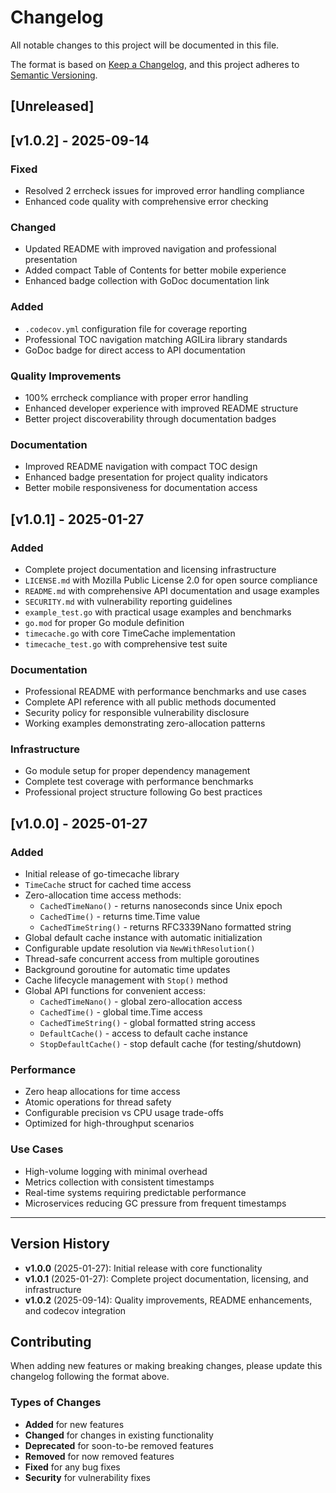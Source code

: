 # Changelog

All notable changes to this project will be documented in this file.

The format is based on [Keep a Changelog](https://keepachangelog.com/en/1.0.0/),
and this project adheres to [Semantic Versioning](https://semver.org/spec/v2.0.0.html).

## [Unreleased]

## [v1.0.2] - 2025-09-14

### Fixed
- Resolved 2 errcheck issues for improved error handling compliance
- Enhanced code quality with comprehensive error checking

### Changed  
- Updated README with improved navigation and professional presentation
- Added compact Table of Contents for better mobile experience
- Enhanced badge collection with GoDoc documentation link

### Added
- `.codecov.yml` configuration file for coverage reporting
- Professional TOC navigation matching AGILira library standards
- GoDoc badge for direct access to API documentation

### Quality Improvements
- 100% errcheck compliance with proper error handling
- Enhanced developer experience with improved README structure
- Better project discoverability through documentation badges

### Documentation
- Improved README navigation with compact TOC design
- Enhanced badge presentation for project quality indicators
- Better mobile responsiveness for documentation access

## [v1.0.1] - 2025-01-27

### Added
- Complete project documentation and licensing infrastructure
- `LICENSE.md` with Mozilla Public License 2.0 for open source compliance
- `README.md` with comprehensive API documentation and usage examples
- `SECURITY.md` with vulnerability reporting guidelines
- `example_test.go` with practical usage examples and benchmarks
- `go.mod` for proper Go module definition
- `timecache.go` with core TimeCache implementation
- `timecache_test.go` with comprehensive test suite

### Documentation
- Professional README with performance benchmarks and use cases
- Complete API reference with all public methods documented
- Security policy for responsible vulnerability disclosure
- Working examples demonstrating zero-allocation patterns

### Infrastructure
- Go module setup for proper dependency management
- Complete test coverage with performance benchmarks
- Professional project structure following Go best practices

## [v1.0.0] - 2025-01-27

### Added
- Initial release of go-timecache library
- `TimeCache` struct for cached time access
- Zero-allocation time access methods:
  - `CachedTimeNano()` - returns nanoseconds since Unix epoch
  - `CachedTime()` - returns time.Time value
  - `CachedTimeString()` - returns RFC3339Nano formatted string
- Global default cache instance with automatic initialization
- Configurable update resolution via `NewWithResolution()`
- Thread-safe concurrent access from multiple goroutines
- Background goroutine for automatic time updates
- Cache lifecycle management with `Stop()` method
- Global API functions for convenient access:
  - `CachedTimeNano()` - global zero-allocation access
  - `CachedTime()` - global time.Time access
  - `CachedTimeString()` - global formatted string access
  - `DefaultCache()` - access to default cache instance
  - `StopDefaultCache()` - stop default cache (for testing/shutdown)

### Performance
- Zero heap allocations for time access
- Atomic operations for thread safety
- Configurable precision vs CPU usage trade-offs
- Optimized for high-throughput scenarios

### Use Cases
- High-volume logging with minimal overhead
- Metrics collection with consistent timestamps
- Real-time systems requiring predictable performance
- Microservices reducing GC pressure from frequent timestamps

---

## Version History

- **v1.0.0** (2025-01-27): Initial release with core functionality  
- **v1.0.1** (2025-01-27): Complete project documentation, licensing, and infrastructure
- **v1.0.2** (2025-09-14): Quality improvements, README enhancements, and codecov integration

## Contributing

When adding new features or making breaking changes, please update this changelog following the format above.

### Types of Changes

- **Added** for new features
- **Changed** for changes in existing functionality
- **Deprecated** for soon-to-be removed features
- **Removed** for now removed features
- **Fixed** for any bug fixes
- **Security** for vulnerability fixes
